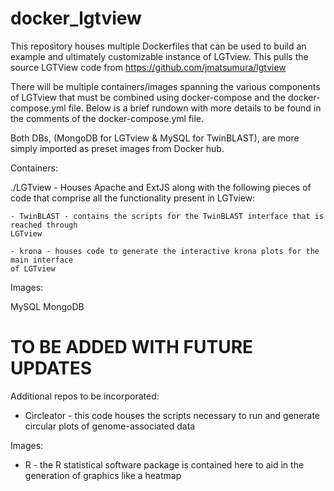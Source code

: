 # docker_lgtview
This repository houses multiple Dockerfiles that can be used to build an example 
and ultimately customizable instance of LGTview. This pulls the source LGTView code from 
https://github.com/jmatsumura/lgtview

There will be multiple containers/images spanning the various components of LGTview that
must be combined using docker-compose and the docker-compose.yml file. Below is a 
brief rundown with more details to be found in the comments of the docker-compose.yml
file. 

Both DBs, (MongoDB for LGTview & MySQL for TwinBLAST), are more simply imported 
as preset images from Docker hub. 

Containers:

./LGTview - Houses Apache and ExtJS along with the following pieces of code that comprise 
all the functionality present in LGTview:

	- TwinBLAST - contains the scripts for the TwinBLAST interface that is reached through 
	LGTview

	- krona - houses code to generate the interactive krona plots for the main interface
	of LGTview

Images: 

MySQL
MongoDB

# TO BE ADDED WITH FUTURE UPDATES
Additional repos to be incorporated:

* Circleator - this code houses the scripts necessary to run and generate circular
plots of genome-associated data

Images: 

* R - the R statistical software package is contained here to aid in the generation
of graphics like a heatmap
